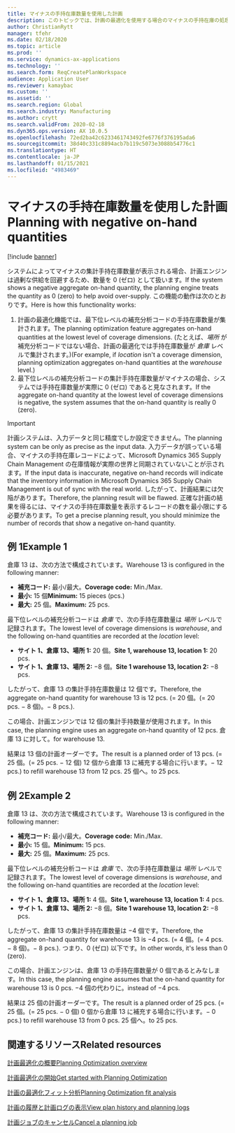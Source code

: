 ```yaml
---
title: マイナスの手持在庫数量を使用した計画
description: このトピックでは、計画の最適化を使用する場合のマイナスの手持在庫の処理方法について説明します。
author: ChristianRytt
manager: tfehr
ms.date: 02/18/2020
ms.topic: article
ms.prod: ''
ms.service: dynamics-ax-applications
ms.technology: ''
ms.search.form: ReqCreatePlanWorkspace
audience: Application User
ms.reviewer: kamaybac
ms.custom: ''
ms.assetid: ''
ms.search.region: Global
ms.search.industry: Manufacturing
ms.author: crytt
ms.search.validFrom: 2020-02-18
ms.dyn365.ops.version: AX 10.0.5
ms.openlocfilehash: 72ed2ba42c6233461743492fe6776f376195ada6
ms.sourcegitcommit: 38d40c331c8894acb7b119c5073e3088b54776c1
ms.translationtype: HT
ms.contentlocale: ja-JP
ms.lasthandoff: 01/15/2021
ms.locfileid: "4983469"
---
```

# <a name="planning-with-negative-on-hand-quantities"></a><span data-ttu-id="896ff-103">マイナスの手持在庫数量を使用した計画</span><span class="sxs-lookup"><span data-stu-id="896ff-103">Planning with negative on-hand quantities</span></span>

[!include [banner](../../includes/banner.md)]

<span data-ttu-id="896ff-104">システムによってマイナスの集計手持在庫数量が表示される場合、計画エンジンは過剰な供給を回避するため、数量を 0 (ゼロ) として扱います。</span><span class="sxs-lookup"><span data-stu-id="896ff-104">If the system shows a negative aggregate on-hand quantity, the planning engine treats the quantity as 0 (zero) to help avoid over-supply.</span></span> <span data-ttu-id="896ff-105">この機能の動作は次のとおりです。</span><span class="sxs-lookup"><span data-stu-id="896ff-105">Here is how this functionality works:</span></span>

1. <span data-ttu-id="896ff-106">計画の最適化機能では、最下位レベルの補充分析コードの手持在庫数量が集計されます。</span><span class="sxs-lookup"><span data-stu-id="896ff-106">The planning optimization feature aggregates on-hand quantities at the lowest level of coverage dimensions.</span></span> <span data-ttu-id="896ff-107">(たとえば、*場所* が補充分析コードではない場合、計画の最適化では手持在庫数量が *倉庫* レベルで集計されます。)</span><span class="sxs-lookup"><span data-stu-id="896ff-107">(For example, if *location* isn't a coverage dimension, planning optimization aggregates on-hand quantities at the *warehouse* level.)</span></span>
1. <span data-ttu-id="896ff-108">最下位レベルの補充分析コードの集計手持在庫数量がマイナスの場合、システムでは手持在庫数量が実際に 0 (ゼロ) であると見なされます。</span><span class="sxs-lookup"><span data-stu-id="896ff-108">If the aggregate on-hand quantity at the lowest level of coverage dimensions is negative, the system assumes that the on-hand quantity is really 0 (zero).</span></span>

> [!IMPORTANT]
> <span data-ttu-id="896ff-109">計画システムは、入力データと同じ精度でしか設定できません。</span><span class="sxs-lookup"><span data-stu-id="896ff-109">The planning system can be only as precise as the input data.</span></span> <span data-ttu-id="896ff-110">入力データが誤っている場合、マイナスの手持在庫レコードによって、Microsoft Dynamics 365 Supply Chain Management の在庫情報が実際の世界と同期されていないことが示されます。</span><span class="sxs-lookup"><span data-stu-id="896ff-110">If the input data is inaccurate, negative on-hand records will indicate that the inventory information in Microsoft Dynamics 365 Supply Chain Management is out of sync with the real world.</span></span> <span data-ttu-id="896ff-111">したがって、計画結果には欠陥があります。</span><span class="sxs-lookup"><span data-stu-id="896ff-111">Therefore, the planning result will be flawed.</span></span> <span data-ttu-id="896ff-112">正確な計画の結果を得るには、マイナスの手持在庫数量を表示するレコードの数を最小限にする必要があります。</span><span class="sxs-lookup"><span data-stu-id="896ff-112">To get a precise planning result, you should minimize the number of records that show a negative on-hand quantity.</span></span>

## <a name="example-1"></a><span data-ttu-id="896ff-113">例 1</span><span class="sxs-lookup"><span data-stu-id="896ff-113">Example 1</span></span>

<span data-ttu-id="896ff-114">倉庫 13 は、次の方法で構成されています。</span><span class="sxs-lookup"><span data-stu-id="896ff-114">Warehouse 13 is configured in the following manner:</span></span>

- <span data-ttu-id="896ff-115">**補充コード:** 最小/最大。</span><span class="sxs-lookup"><span data-stu-id="896ff-115">**Coverage code:** Min./Max.</span></span>
- <span data-ttu-id="896ff-116">**最小:** 15 個</span><span class="sxs-lookup"><span data-stu-id="896ff-116">**Minimum:** 15 pieces (pcs.)</span></span>
- <span data-ttu-id="896ff-117">**最大:** 25 個。</span><span class="sxs-lookup"><span data-stu-id="896ff-117">**Maximum:** 25 pcs.</span></span>

<span data-ttu-id="896ff-118">最下位レベルの補充分析コードは *倉庫* で、次の手持在庫数量は *場所* レベルで記録されます。</span><span class="sxs-lookup"><span data-stu-id="896ff-118">The lowest level of coverage dimensions is *warehouse*, and the following on-hand quantities are recorded at the *location* level:</span></span>

- <span data-ttu-id="896ff-119">**サイト 1、倉庫 13、場所 1:** 20 個。</span><span class="sxs-lookup"><span data-stu-id="896ff-119">**Site 1, warehouse 13, location 1:** 20 pcs.</span></span>
- <span data-ttu-id="896ff-120">**サイト 1、倉庫 13、場所 2:** &minus;8 個。</span><span class="sxs-lookup"><span data-stu-id="896ff-120">**Site 1 warehouse 13, location 2:** &minus;8 pcs.</span></span>

<span data-ttu-id="896ff-121">したがって、倉庫 13 の集計手持在庫数量は 12 個です。</span><span class="sxs-lookup"><span data-stu-id="896ff-121">Therefore, the aggregate on-hand quantity for warehouse 13 is 12 pcs.</span></span> <span data-ttu-id="896ff-122">(= 20 個。</span><span class="sxs-lookup"><span data-stu-id="896ff-122">(= 20 pcs.</span></span> <span data-ttu-id="896ff-123">&minus; 8 個)。</span><span class="sxs-lookup"><span data-stu-id="896ff-123">&minus; 8 pcs.).</span></span>

<span data-ttu-id="896ff-124">この場合、計画エンジンでは 12 個の集計手持数量が使用されます。</span><span class="sxs-lookup"><span data-stu-id="896ff-124">In this case, the planning engine uses an aggregate on-hand quantity of 12 pcs.</span></span> <span data-ttu-id="896ff-125">倉庫 13 に対して。</span><span class="sxs-lookup"><span data-stu-id="896ff-125">for warehouse 13.</span></span>

<span data-ttu-id="896ff-126">結果は 13 個の計画オーダーです。</span><span class="sxs-lookup"><span data-stu-id="896ff-126">The result is a planned order of 13 pcs.</span></span> <span data-ttu-id="896ff-127">(= 25 個。</span><span class="sxs-lookup"><span data-stu-id="896ff-127">(= 25 pcs.</span></span> <span data-ttu-id="896ff-128">&minus; 12 個) 12 個から倉庫 13 に補充する場合に行います。</span><span class="sxs-lookup"><span data-stu-id="896ff-128">&minus; 12 pcs.) to refill warehouse 13 from 12 pcs.</span></span> <span data-ttu-id="896ff-129">25 個へ。</span><span class="sxs-lookup"><span data-stu-id="896ff-129">to 25 pcs.</span></span>

## <a name="example-2"></a><span data-ttu-id="896ff-130">例 2</span><span class="sxs-lookup"><span data-stu-id="896ff-130">Example 2</span></span>

<span data-ttu-id="896ff-131">倉庫 13 は、次の方法で構成されています。</span><span class="sxs-lookup"><span data-stu-id="896ff-131">Warehouse 13 is configured in the following manner:</span></span>

- <span data-ttu-id="896ff-132">**補充コード:** 最小/最大。</span><span class="sxs-lookup"><span data-stu-id="896ff-132">**Coverage code:** Min./Max.</span></span>
- <span data-ttu-id="896ff-133">**最小:** 15 個。</span><span class="sxs-lookup"><span data-stu-id="896ff-133">**Minimum:** 15 pcs.</span></span>
- <span data-ttu-id="896ff-134">**最大:** 25 個。</span><span class="sxs-lookup"><span data-stu-id="896ff-134">**Maximum:** 25 pcs.</span></span>

<span data-ttu-id="896ff-135">最下位レベルの補充分析コードは *倉庫* で、次の手持在庫数量は *場所* レベルで記録されます。</span><span class="sxs-lookup"><span data-stu-id="896ff-135">The lowest level of coverage dimensions is *warehouse*, and the following on-hand quantities are recorded at the *location* level:</span></span>

- <span data-ttu-id="896ff-136">**サイト 1、倉庫 13、場所 1:** 4 個。</span><span class="sxs-lookup"><span data-stu-id="896ff-136">**Site 1, warehouse 13, location 1:** 4 pcs.</span></span>
- <span data-ttu-id="896ff-137">**サイト 1、倉庫 13、場所 2:** &minus;8 個。</span><span class="sxs-lookup"><span data-stu-id="896ff-137">**Site 1 warehouse 13, location 2:** &minus;8 pcs.</span></span>

<span data-ttu-id="896ff-138">したがって、倉庫 13 の集計手持在庫数量は &minus;4 個です。</span><span class="sxs-lookup"><span data-stu-id="896ff-138">Therefore, the aggregate on-hand quantity for warehouse 13 is &minus;4 pcs.</span></span> <span data-ttu-id="896ff-139">(= 4 個。</span><span class="sxs-lookup"><span data-stu-id="896ff-139">(= 4 pcs.</span></span> <span data-ttu-id="896ff-140">&minus; 8 個)。</span><span class="sxs-lookup"><span data-stu-id="896ff-140">&minus; 8 pcs.).</span></span> <span data-ttu-id="896ff-141">つまり、0 (ゼロ) 以下です。</span><span class="sxs-lookup"><span data-stu-id="896ff-141">In other words, it's less than 0 (zero).</span></span>

<span data-ttu-id="896ff-142">この場合、計画エンジンは、倉庫 13 の手持在庫数量が 0 個であるとみなします。</span><span class="sxs-lookup"><span data-stu-id="896ff-142">In this case, the planning engine assumes that the on-hand quantity for warehouse 13 is 0 pcs.</span></span> <span data-ttu-id="896ff-143">&minus;4 個の代わりに。</span><span class="sxs-lookup"><span data-stu-id="896ff-143">instead of &minus;4 pcs.</span></span>

<span data-ttu-id="896ff-144">結果は 25 個の計画オーダーです。</span><span class="sxs-lookup"><span data-stu-id="896ff-144">The result is a planned order of 25 pcs.</span></span> <span data-ttu-id="896ff-145">(= 25 個。</span><span class="sxs-lookup"><span data-stu-id="896ff-145">(= 25 pcs.</span></span> <span data-ttu-id="896ff-146">&minus; 0 個) 0 個から倉庫 13 に補充する場合に行います。</span><span class="sxs-lookup"><span data-stu-id="896ff-146">&minus; 0 pcs.) to refill warehouse 13 from 0 pcs.</span></span> <span data-ttu-id="896ff-147">25 個へ。</span><span class="sxs-lookup"><span data-stu-id="896ff-147">to 25 pcs.</span></span>

## <a name="related-resources"></a><span data-ttu-id="896ff-148">関連するリソース</span><span class="sxs-lookup"><span data-stu-id="896ff-148">Related resources</span></span>

[<span data-ttu-id="896ff-149">計画最適化の概要</span><span class="sxs-lookup"><span data-stu-id="896ff-149">Planning Optimization overview</span></span>](planning-optimization-overview.md)

[<span data-ttu-id="896ff-150">計画最適化の開始</span><span class="sxs-lookup"><span data-stu-id="896ff-150">Get started with Planning Optimization</span></span>](get-started.md)

[<span data-ttu-id="896ff-151">計画の最適化フィット分析</span><span class="sxs-lookup"><span data-stu-id="896ff-151">Planning Optimization fit analysis</span></span>](planning-optimization-fit-analysis.md)

[<span data-ttu-id="896ff-152">計画の履歴と計画ログの表示</span><span class="sxs-lookup"><span data-stu-id="896ff-152">View plan history and planning logs</span></span>](plan-history-logs.md)

[<span data-ttu-id="896ff-153">計画ジョブのキャンセル</span><span class="sxs-lookup"><span data-stu-id="896ff-153">Cancel a planning job</span></span>](cancel-planning-job.md)
